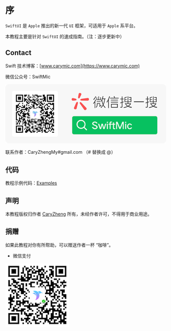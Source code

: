 # 序

`SwiftUI` 是 `Apple` 推出的新一代 `UI` 框架，可适用于 `Apple` 系平台。

本教程主要是针对 `SwiftUI` 的速成指南。（注：逐步更新中）

## Contact

Swift 技术博客：[www.carymic.com](https://www.carymic.com)

微信公众号：SwiftMic

![swiftmic_wechat_logo](img/swiftmic_wechat_logo.png)

联系作者：CaryZhengMy#gmail.com （# 替换成 @）

## 代码

教程示例代码：[Examples](https://github.com/CaryZheng/SwiftUI-Tutorial/tree/master/code)

## 声明

本教程版权归作者 [CaryZheng](https://github.com/CaryZheng) 所有，未经作者许可，不得用于商业用途。

## 捐赠

如果此教程对你有所帮助，可以赠送作者一杯 “咖啡”。

* 微信支付

![donate_wechat](img/donate_wechat.png)